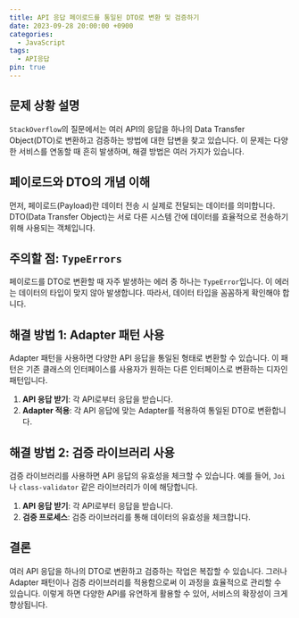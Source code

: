 ```yaml
---
title: API 응답 페이로드를 통일된 DTO로 변환 및 검증하기
date: 2023-09-28 20:00:00 +0900
categories:
  - JavaScript
tags:
  - API응답
pin: true
---
```


## 문제 상황 설명

`StackOverflow`의 질문에서는 여러 API의 응답을 하나의 Data Transfer Object(DTO)로 변환하고 검증하는 방법에 대한 답변을 찾고 있습니다. 이 문제는 다양한 서비스를 연동할 때 흔히 발생하며, 해결 방법은 여러 가지가 있습니다.

## 페이로드와 DTO의 개념 이해

먼저, 페이로드(Payload)란 데이터 전송 시 실제로 전달되는 데이터를 의미합니다. DTO(Data Transfer Object)는 서로 다른 시스템 간에 데이터를 효율적으로 전송하기 위해 사용되는 객체입니다.

## 주의할 점: `TypeErrors`

페이로드를 DTO로 변환할 때 자주 발생하는 에러 중 하나는 `TypeError`입니다. 이 에러는 데이터의 타입이 맞지 않아 발생합니다. 따라서, 데이터 타입을 꼼꼼하게 확인해야 합니다.

## 해결 방법 1: Adapter 패턴 사용

Adapter 패턴을 사용하면 다양한 API 응답을 통일된 형태로 변환할 수 있습니다. 이 패턴은 기존 클래스의 인터페이스를 사용자가 원하는 다른 인터페이스로 변환하는 디자인 패턴입니다.

1. **API 응답 받기**: 각 API로부터 응답을 받습니다.
2. **Adapter 적용**: 각 API 응답에 맞는 Adapter를 적용하여 통일된 DTO로 변환합니다.

## 해결 방법 2: 검증 라이브러리 사용

검증 라이브러리를 사용하면 API 응답의 유효성을 체크할 수 있습니다. 예를 들어, `Joi`나 `class-validator` 같은 라이브러리가 이에 해당합니다.

1. **API 응답 받기**: 각 API로부터 응답을 받습니다.
2. **검증 프로세스**: 검증 라이브러리를 통해 데이터의 유효성을 체크합니다.

## 결론

여러 API 응답을 하나의 DTO로 변환하고 검증하는 작업은 복잡할 수 있습니다. 그러나 Adapter 패턴이나 검증 라이브러리를 적용함으로써 이 과정을 효율적으로 관리할 수 있습니다. 이렇게 하면 다양한 API를 유연하게 활용할 수 있어, 서비스의 확장성이 크게 향상됩니다.